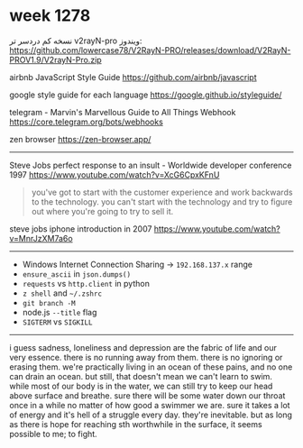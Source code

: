 # week 1278
نسخه کم دردسر تر v2rayN-pro ویندوز:
https://github.com/lowercase78/V2RayN-PRO/releases/download/V2RayN-PROV1.9/V2rayN-Pro.zip

airbnb JavaScript Style Guide
https://github.com/airbnb/javascript

google style guide for each language
https://google.github.io/styleguide/

telegram - Marvin's Marvellous Guide to All Things Webhook
https://core.telegram.org/bots/webhooks

zen browser
https://zen-browser.app/

---

Steve Jobs perfect response to an insult - Worldwide developer conference 1997
https://www.youtube.com/watch?v=XcG6CpxKFnU
> you've got to start with the customer experience and work backwards to the technology. you can't start with the technology and try to figure out where you're going to try to sell it.

steve jobs iphone introduction in 2007
https://www.youtube.com/watch?v=MnrJzXM7a6o

---

- Windows Internet Connection Sharing -> `192.168.137.x` range
- `ensure_ascii` in `json.dumps()`
- `requests` vs `http.client` in python
- `z shell` and `~/.zshrc`
- `git branch -M`
- node.js `--title` flag
- `SIGTERM` vs `SIGKILL`

---

i guess sadness, loneliness and depression are the fabric of life and our very essence. there is no running away from them. there is no ignoring or erasing them. we're practically living in an ocean of these pains, and no one can drain an ocean. but still, that doesn't mean we can't learn to swim. while most of our body is in the water, we can still try to keep our head above surface and breathe. sure there will be some water down our throat once in a while no matter of how good a swimmer we are. sure it takes a lot of energy and it's hell of a struggle every day. they're inevitable. but as long as there is hope for reaching sth worthwhile in the surface, it seems possible to me; to fight.